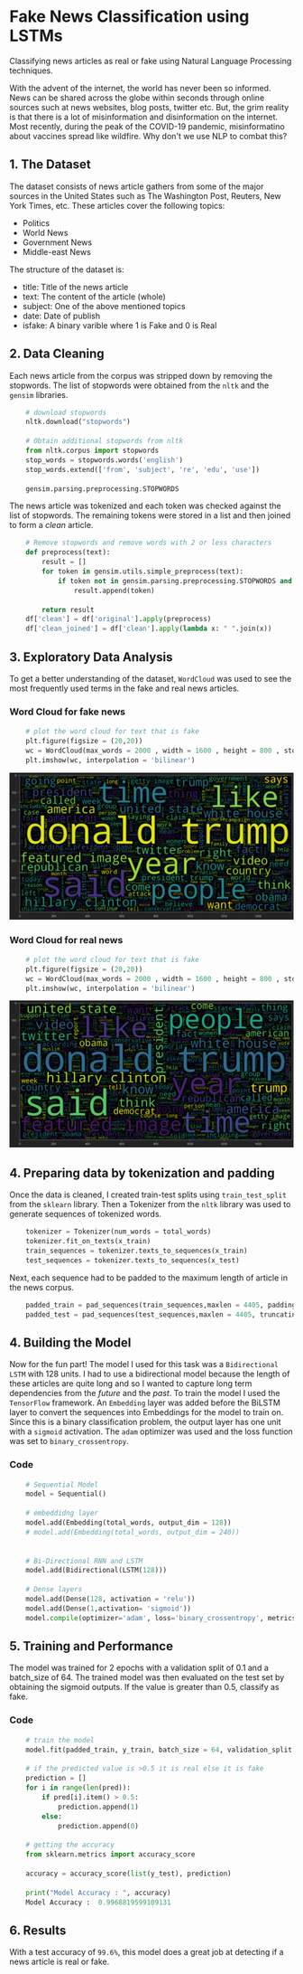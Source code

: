 # Fake News Classification using LSTMs

Classifying news articles as real or fake using Natural Language Processing techniques.

<!--more-->

With the advent of the internet, the world has never been so informed. News can be shared across the globe within seconds through online sources such at news websites, blog posts, twitter etc. But, the grim reality is that there is a lot of misinformation and disinformation on the internet. Most recently, during the peak of the COVID-19 pandemic, misinformatino about vaccines spread like wildfire. Why don't we use NLP to combat this?

## 1. The Dataset
The dataset consists of news article gathers from some of the major sources in the United States such as The Washington Post, Reuters, New York Times, etc. These articles cover the following topics:
* Politics
* World News
* Government News
* Middle-east News

The structure of the dataset is:
* title: Title of the news article
* text: The content of the article (whole)
* subject: One of the above mentioned topics
* date: Date of publish
* isfake: A binary varible where 1 is Fake and 0 is Real

## 2. Data Cleaning
Each news article from the corpus was stripped down by removing the stopwords. The list of stopwords were obtained from the `nltk` and the `gensim` libraries.
```python
    # download stopwords
    nltk.download("stopwords")

    # Obtain additional stopwords from nltk
    from nltk.corpus import stopwords
    stop_words = stopwords.words('english')
    stop_words.extend(['from', 'subject', 're', 'edu', 'use'])

    gensim.parsing.preprocessing.STOPWORDS
```

The news article was tokenized and each token was checked against the list of stopwords. The remaining tokens were stored in a list and then joined to form a *clean* article.
```python
    # Remove stopwords and remove words with 2 or less characters
    def preprocess(text):
        result = []
        for token in gensim.utils.simple_preprocess(text):
            if token not in gensim.parsing.preprocessing.STOPWORDS and len(token) > 3 and token not in stop_words:
                result.append(token)
                
        return result
    df['clean'] = df['original'].apply(preprocess)
    df['clean_joined'] = df['clean'].apply(lambda x: " ".join(x))
```

## 3. Exploratory Data Analysis
To get a better understanding of the dataset, `WordCloud` was used to see the most frequently used terms in the fake and real news articles.

### Word Cloud for fake news
```python
    # plot the word cloud for text that is fake
    plt.figure(figsize = (20,20)) 
    wc = WordCloud(max_words = 2000 , width = 1600 , height = 800 , stopwords = stop_words).generate(" ".join(df[df.isfake == 1].clean_joined))
    plt.imshow(wc, interpolation = 'bilinear')
```
![](wc_fake.png "Fake News")

### Word Cloud for real news
```python
    # plot the word cloud for text that is fake
    plt.figure(figsize = (20,20)) 
    wc = WordCloud(max_words = 2000 , width = 1600 , height = 800 , stopwords = stop_words).generate(" ".join(df[df.isfake == 0].clean_joined))
    plt.imshow(wc, interpolation = 'bilinear')
```
![](wc_real.png "Real News")


## 4. Preparing data by tokenization and padding
Once the data is cleaned, I created train-test splits using `train_test_split` from the `sklearn` library. Then a Tokenizer from the `nltk` library was used to generate sequences of tokenized words.
```python
    tokenizer = Tokenizer(num_words = total_words)
    tokenizer.fit_on_texts(x_train)
    train_sequences = tokenizer.texts_to_sequences(x_train)
    test_sequences = tokenizer.texts_to_sequences(x_test)
```
Next, each sequence had to be padded to the maximum length of article in the news corpus.
```python
    padded_train = pad_sequences(train_sequences,maxlen = 4405, padding = 'post', truncating = 'post')
    padded_test = pad_sequences(test_sequences,maxlen = 4405, truncating = 'post') 
```

## 4. Building the Model
Now for the fun part!
The model I used for this task was a `Bidirectional LSTM` with 128 units. I had to use a bidirectional model because the length of these articles are quite long and so I wanted to capture long term dependencies from the *future* and the *past*. To train the model I used the `TensorFlow` framework. An `Embedding` layer was added before the BiLSTM layer to convert the sequences into Embeddings for the model to train on. Since this is a binary classification problem, the output layer has one unit with a `sigmoid` activation. The `adam` optimizer was used and the loss function was set to `binary_crossentropy`.

### Code
```python
    # Sequential Model
    model = Sequential()

    # embeddidng layer
    model.add(Embedding(total_words, output_dim = 128))
    # model.add(Embedding(total_words, output_dim = 240))


    # Bi-Directional RNN and LSTM
    model.add(Bidirectional(LSTM(128)))

    # Dense layers
    model.add(Dense(128, activation = 'relu'))
    model.add(Dense(1,activation= 'sigmoid'))
    model.compile(optimizer='adam', loss='binary_crossentropy', metrics=['acc'])
```

## 5. Training and Performance
The model was trained for 2 epochs with a validation split of 0.1 and a batch_size of 64. The trained model was then evaluated on the test set by obtaining the sigmoid outputs. If the value is greater than 0.5, classify as fake.

### Code
```python
    # train the model
    model.fit(padded_train, y_train, batch_size = 64, validation_split = 0.1, epochs = 2) 

    # if the predicted value is >0.5 it is real else it is fake
    prediction = []
    for i in range(len(pred)):
        if pred[i].item() > 0.5:
            prediction.append(1)
        else:
            prediction.append(0)
    
    # getting the accuracy
    from sklearn.metrics import accuracy_score

    accuracy = accuracy_score(list(y_test), prediction)

    print("Model Accuracy : ", accuracy)
    Model Accuracy :  0.9968819599109131
```

## 6. Results
With a test accuracy of `99.6%`, this model does a great job at detecting if a news article is real or fake.
